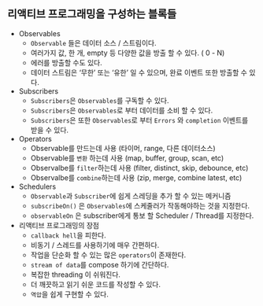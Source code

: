 ## 리액티브 프로그래밍을 구성하는 블록들

* Observables
  * `Observable` 들은 데이터 소스 / 스트림이다.
  * 여러가지 값, 한 개, empty 등 다양한 값을 방출 할 수 있다. ( 0 - N)
  * 에러를 방출할 수도 있다.
  * 데이터 스트림은 ‘무한’ 또는 ‘유한’ 일 수 있으며, 완료 이벤트 또한 방출할 수 있다.
* Subscribers
  * `Subscribers`은 `Observables`를 구독할 수 있다.
  * `Subscribers`은 `Observables`로 부터 데이터를 소비 할 수 있다.
  * `Subscribers`은 또한 `Observables`로 부터 `Errors` 와 `completion` 이벤트를 받을 수 있다.
* Operators
  * Observable를 만드는데 사용  (타이머, range, 다른 데이터소스)
  * Observable를 `변환` 하는데 사용 (map, buffer, group, scan, etc)
  * Observalbe를 `filter`하는데 사용 (filter, distinct, skip, debounce, etc)
  * Observalbe를 `combine`하는데 사용 (zip, merge, combine latest, etc)
* Schedulers
  * `Observable`과 `Subscriber`에 쉽게 스레딩을 추가 할 수 있는 메커니즘
  * `subscribeOn()` 은 `Observables`에 스케줄러가 작동해야하는 것을 지정한다.
  * `observableOn` 은 subscriber에게 통보 할 Scheduler / Thread를 지정한다.
* 리액티브 프로그래밍의 장점
  * `callback hell`을 피한다.
  * 비동기 / 스레드를 사용하기에 매우 간편하다.
  * 작업을 단순화 할 수 있는 많은 `operators`이 존재한다.
  * `stream of data`를 compose 하기에 간단하다.
  * 복잡한 threading 이 쉬워진다.
  * 더 깨끗하고 읽기 쉬운 코드를 작성할 수 있다.
  * `역압`을 쉽게 구현할 수 있다.
